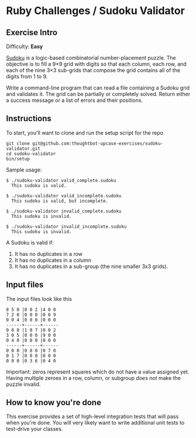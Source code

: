 # Ruby Challenges / Sudoku Validator

## Exercise Intro

Difficulty: **Easy**

[Sudoku](http://en.wikipedia.org/wiki/Sudoku) is a logic-based combinatorial number-placement puzzle. The objective is to fill a 9×9 grid with digits so that each column, each row, and each of the nine 3×3 sub-grids that compose the grid contains all of the digits from 1 to 9.

Write a command-line program that can read a file containing a Sudoku grid and validates it. The grid can be partially or completely solved. Return either a  success message or a list of errors and their positions.

## Instructions

To start, you'll want to clone and run the setup script for the repo

    git clone git@github.com:thoughtbot-upcase-exercises/sudoku-validator.git
    cd sudoku-validator
    bin/setup

Sample usage:

```
$ ./sudoku-validator valid_complete.sudoku
  This sudoku is valid.

$ ./sudoku-validator valid_incomplete.sudoku
  This sudoku is valid, but incomplete.

$ ./sudoku-validator invalid_complete.sudoku
  This sudoku is invalid.

$ ./sudoku-validator invalid_incomplete.sudoku
  This sudoku is invalid.
```

A Sudoku is valid if:

1. It has no duplicates in a row
2. It has no duplicates in a column
3. It has no duplicates in a sub-group (the nine smaller 3x3 grids).

## Input files
The input files look like this

```
8 5 0 |0 0 2 |4 0 0
7 2 0 |0 0 0 |0 0 9
0 0 4 |0 0 0 |0 0 0
------+------+------
0 0 0 |1 0 7 |0 0 2
3 0 5 |0 0 0 |9 0 0
0 4 0 |0 0 0 |0 0 0
------+------+------
0 0 0 |0 8 0 |0 7 0
0 1 7 |0 0 0 |0 0 0
0 0 0 |0 3 6 |0 4 0
```

Important: zeros represent squares which do not have a value assigned yet. Having multiple zeroes in a row, column, or subgroup _does not_ make the puzzle invalid.

## How to know you're done

This exercise provides a set of high-level integration tests that will pass when you're done. You will very likely want to write additional unit tests to test-drive your classes.
